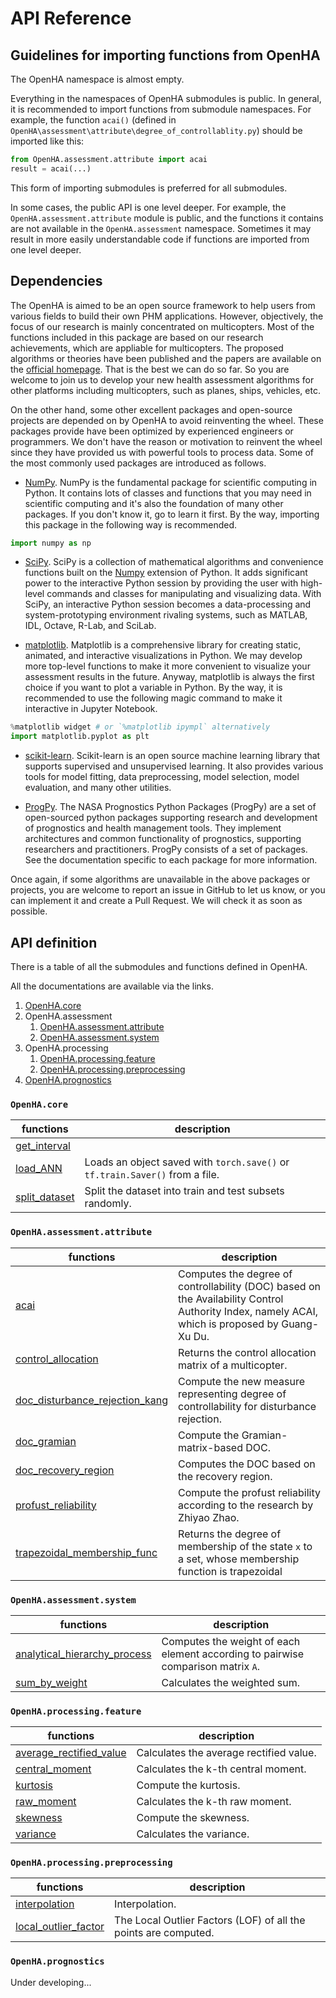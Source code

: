 # API Reference

## Guidelines for importing functions from OpenHA

The OpenHA namespace is almost empty.

Everything in the namespaces of OpenHA submodules is public. In general, it is recommended to import functions from submodule namespaces. For example, the function `acai()` (defined in `OpenHA\assessment\attribute\degree_of_controllablity.py`) should be imported like this:

```python
from OpenHA.assessment.attribute import acai
result = acai(...)
```

This form of importing submodules is preferred for all submodules.

In some cases, the public API is one level deeper. For example, the `OpenHA.assessment.attribute` module is public, and the functions it contains are not available in the `OpenHA.assessment` namespace. Sometimes it may result in more easily understandable code if functions are imported from one level deeper.

## Dependencies

The OpenHA is aimed to be an open source framework to help users from various fields to build their own PHM applications.
However, objectively, the focus of our research is mainly concentrated on multicopters.
Most of the functions included in this package are based on our research achievements, which are appliable for multicopters.
The proposed algorithms or theories have been published and the papers are available on the [official homepage](http://rfly.buaa.edu.cn/index.html#/publications).
That is the best we can do so far.
So you are welcome to join us to develop your new health assessment algorithms for other platforms including multicopters, such as planes, ships, vehicles, etc.

On the other hand, some other excellent packages and open-source projects are depended on by OpenHA to avoid reinventing the wheel.
These packages provide have been optimized by experienced engineers or programmers.
We don't have the reason or motivation to reinvent the wheel since they have provided us with powerful tools to process data.
Some of the most commonly used packages are introduced as follows.

- [NumPy](https://numpy.org/). NumPy is the fundamental package for scientific computing in Python. It contains lots of classes and functions that you may need in scientific computing and it's also the foundation of many other packages. If you don't know it, go to learn it first.
By the way, importing this package in the following way is recommended.

```python
import numpy as np
```

- [SciPy](https://scipy.org/). SciPy is a collection of mathematical algorithms and convenience functions built on the [Numpy](https://numpy.org/) extension of Python. It adds significant power to the interactive Python session by providing the user with high-level commands and classes for manipulating and visualizing data. With SciPy, an interactive Python session becomes a data-processing and system-prototyping environment rivaling systems, such as MATLAB, IDL, Octave, R-Lab, and SciLab.

- [matplotlib](https://matplotlib.org/). Matplotlib is a comprehensive library for creating static, animated, and interactive visualizations in Python. We may develop more top-level functions to make it more convenient to visualize your assessment results in the future.
Anyway, matplotlib is always the first choice if you want to plot a variable in Python.
By the way, it is recommended to use the following magic command to make it interactive in Jupyter Notebook.

```python
%matplotlib widget # or `%matplotlib ipympl` alternatively
import matplotlib.pyplot as plt
```

- [scikit-learn](https://scikit-learn.org/stable/index.html). Scikit-learn is an open source machine learning library that supports supervised and unsupervised learning. It also provides various tools for model fitting, data preprocessing, model selection, model evaluation, and many other utilities.

- [ProgPy](https://nasa.github.io/progpy/index.html). The NASA Prognostics Python Packages (ProgPy) are a set of open-sourced python packages supporting research and development of prognostics and health management tools. They implement architectures and common functionality of prognostics, supporting researchers and practitioners.
ProgPy consists of a set of packages. See the documentation specific to each package for more information.

Once again, if some algorithms are unavailable in the above packages or projects, you are welcome to report an issue in GitHub to let us know, or you can implement it and create a Pull Request.
We will check it as soon as possible.

## API definition

There is a table of all the submodules and functions defined in OpenHA.

All the documentations are available via the links.

1. [OpenHA.core](#openhacore)
1. OpenHA.assessment
   1. [OpenHA.assessment.attribute](#openhaassessmentattribute)
   1. [OpenHA.assessment.system](#openhaassessmentsystem)
1. OpenHA.processing
   1. [OpenHA.processing.feature](#openhaprocessingfeature)
   1. [OpenHA.processing.preprocessing](#openhaprocessingpreprocessing)
1. [OpenHA.prognostics](#openhaprognostics)

### `OpenHA.core`

| functions                             | description                                                                  |
| ------------------------------------- | ---------------------------------------------------------------------------- |
| [get_interval](./get_interval.html)   |                                                                              |
| [load_ANN](./load_ANN.html)           | Loads an object saved with `torch.save()` or `tf.train.Saver()` from a file. |
| [split_dataset](./split_dataset.html) | Split the dataset into train and test subsets randomly.                      |

### `OpenHA.assessment.attribute`

| functions                                                               | description                                                                                                                                    |
| ----------------------------------------------------------------------- | ---------------------------------------------------------------------------------------------------------------------------------------------- |
| [acai](./acai.html)                                                     | Computes the degree of controllability (DOC) based on the Availability Control Authority Index, namely ACAI, which is proposed by Guang-Xu Du. |
| [control_allocation](./control_allocation.html)                         | Returns the control allocation matrix of a multicopter.                                                                                        |
| [doc_disturbance_rejection_kang](./doc_disturbance_rejection_kang.html) | Compute the new measure representing degree of controllability for disturbance rejection.                                                      |
| [doc_gramian](./doc_gramian.html)                                       | Compute the Gramian-matrix-based DOC.                                                                                                          |
| [doc_recovery_region](./doc_recovery_region.html)                       | Computes the DOC based on the recovery region.                                                                                                 |
| [profust_reliability](./profust_reliability.html)                       | Compute the profust reliability according to the research by Zhiyao Zhao.                                                                      |
| [trapezoidal_membership_func](./trapezoidal_membership_func.html)       | Returns the degree of membership of the state `x` to a set, whose membership function is trapezoidal                                           |

### `OpenHA.assessment.system`

| functions                                                           | description                                                                      |
| ------------------------------------------------------------------- | -------------------------------------------------------------------------------- |
| [analytical_hierarchy_process](./analytical_hierarchy_process.html) | Computes the weight of each element according to pairwise comparison matrix `A`. |
| [sum_by_weight](./sum_by_weight.html)                               | Calculates the weighted sum.                                                     |

### `OpenHA.processing.feature`

| functions                                                 | description                             |
| --------------------------------------------------------- | --------------------------------------- |
| [average_rectified_value](./average_rectified_value.html) | Calculates the average rectified value. |
| [central_moment](./central_moment.html)                   | Calculates the k-th central moment.     |
| [kurtosis](./kurtosis.html)                               | Compute the kurtosis.                   |
| [raw_moment](./raw_moment.html)                           | Calculates the k-th raw moment.         |
| [skewness](./skewness.html)                               | Compute the skewness.                   |
| [variance](./variance.html)                               | Calculates the variance.                |

### `OpenHA.processing.preprocessing`

| functions                                           | description                                                     |
| --------------------------------------------------- | --------------------------------------------------------------- |
| [interpolation](./interpolation.html)               | Interpolation.                                                  |
| [local_outlier_factor](./local_outlier_factor.html) | The Local Outlier Factors (LOF) of all the points are computed. |

### `OpenHA.prognostics`

Under developing...
